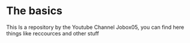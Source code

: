 # The basics
This Is a repository by the Youtube Channel Jobox05, you can find here things like reccources and other stuff

